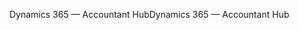 <span data-ttu-id="30fcc-101">Dynamics 365 — Accountant Hub</span><span class="sxs-lookup"><span data-stu-id="30fcc-101">Dynamics 365 — Accountant Hub</span></span>
